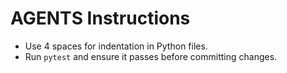 # AGENTS Instructions

- Use 4 spaces for indentation in Python files.
- Run `pytest` and ensure it passes before committing changes.
